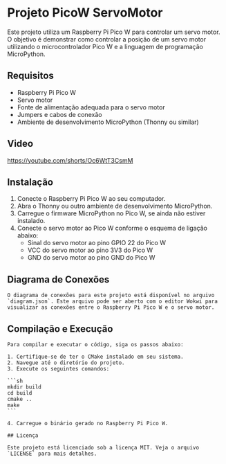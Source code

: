 # Projeto PicoW ServoMotor

Este projeto utiliza um Raspberry Pi Pico W para controlar um servo motor. O objetivo é demonstrar como controlar a posição de um servo motor utilizando o microcontrolador Pico W e a linguagem de programação MicroPython.

## Requisitos

- Raspberry Pi Pico W
- Servo motor
- Fonte de alimentação adequada para o servo motor
- Jumpers e cabos de conexão
- Ambiente de desenvolvimento MicroPython (Thonny ou similar)

## Video
https://youtube.com/shorts/Oc6WtT3CsmM
## Instalação

1. Conecte o Raspberry Pi Pico W ao seu computador.
2. Abra o Thonny ou outro ambiente de desenvolvimento MicroPython.
3. Carregue o firmware MicroPython no Pico W, se ainda não estiver instalado.
4. Conecte o servo motor ao Pico W conforme o esquema de ligação abaixo:
    - Sinal do servo motor ao pino GPIO 22 do Pico W
    - VCC do servo motor ao pino 3V3 do Pico W
    - GND do servo motor ao pino GND do Pico W

## Diagrama de Conexões

    O diagrama de conexões para este projeto está disponível no arquivo `diagram.json`. Este arquivo pode ser aberto com o editor Wokwi para visualizar as conexões entre o Raspberry Pi Pico W e o servo motor.

## Compilação e Execução

    Para compilar e executar o código, siga os passos abaixo:

    1. Certifique-se de ter o CMake instalado em seu sistema.
    2. Navegue até o diretório do projeto.
    3. Execute os seguintes comandos:

    ```sh
    mkdir build
    cd build
    cmake ..
    make
    ```

    4. Carregue o binário gerado no Raspberry Pi Pico W.

    ## Licença

    Este projeto está licenciado sob a licença MIT. Veja o arquivo `LICENSE` para mais detalhes.

